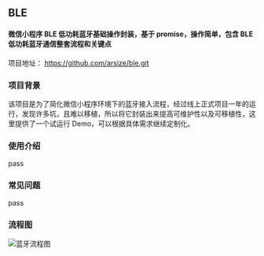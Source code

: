 ## BLE

#### 微信小程序 BLE 低功耗蓝牙基础操作封装，基于 promise，操作简单，包含 BLE 低功耗蓝牙通信整套流程和关键点

项目地址： https://github.com/arsize/ble.git

### 项目背景

该项目是为了简化微信小程序环境下的蓝牙接入流程，经过线上正式项目一年的运行，发现许多坑，且难以移植，所以将它封装出来提高可维护性以及可移植性，这里提供了一个试运行 Demo，可以根据具体需求继续定制化。

### 使用介绍

pass

### 常见问题

pass

### 流程图

![蓝牙流程图](http://arsizes.com/img/flow.png)
